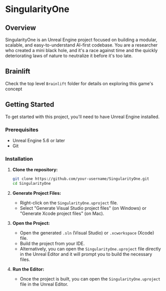 # SingularityOne

## Overview

SingularityOne is an Unreal Engine project focused on building a modular, scalable, and easy-to-understand AI-first codebase. You are a researcher who created a mini black hole, and it's a race against time and the quickly deteriorating laws of nature to neutralize it before it's too late.

## Brainlift

Check the top level `Brainlift` folder for details on exploring this game's concept

## Getting Started

To get started with this project, you'll need to have Unreal Engine installed.

### Prerequisites

- Unreal Engine 5.6 or later
- Git

### Installation

1.  **Clone the repository:**
    ```bash
    git clone https://github.com/your-username/SingularityOne.git
    cd SingularityOne
    ```

2.  **Generate Project Files:**
    - Right-click on the `SingularityOne.uproject` file.
    - Select "Generate Visual Studio project files" (on Windows) or "Generate Xcode project files" (on Mac).

3.  **Open the Project:**
    - Open the generated `.sln` (Visual Studio) or `.xcworkspace` (Xcode) file.
    - Build the project from your IDE.
    - Alternatively, you can open the `SingularityOne.uproject` file directly in the Unreal Editor and it will prompt you to build the necessary files.

4.  **Run the Editor:**
    - Once the project is built, you can open the `SingularityOne.uproject` file in the Unreal Editor. 